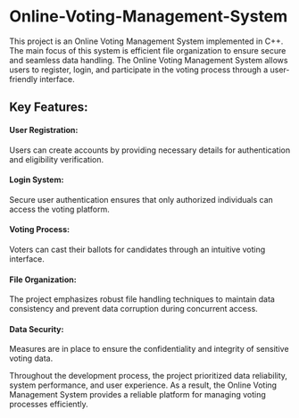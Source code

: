 # Online-Voting-Management-System
This project is an Online Voting Management System implemented in C++. The main focus of this system is efficient file organization to ensure secure and seamless data handling. The Online Voting Management System allows users to register, login, and participate in the voting process through a user-friendly interface.

## Key Features:

#### User Registration: 
Users can create accounts by providing necessary details for authentication and eligibility verification.
#### Login System: 
Secure user authentication ensures that only authorized individuals can access the voting platform.
#### Voting Process: 
Voters can cast their ballots for candidates through an intuitive voting interface.
#### File Organization: 
The project emphasizes robust file handling techniques to maintain data consistency and prevent data corruption during concurrent access.
#### Data Security: 
Measures are in place to ensure the confidentiality and integrity of sensitive voting data.


Throughout the development process, the project prioritized data reliability, system performance, and user experience. As a result, the Online Voting Management System provides a reliable platform for managing voting processes efficiently.
